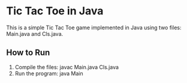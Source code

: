 # Tic Tac Toe in Java

This is a simple Tic Tac Toe game implemented in Java using two files: Main.java and Cls.java.

## How to Run
1. Compile the files:
   javac Main.java Cls.java
2. Run the program:
   java Main
